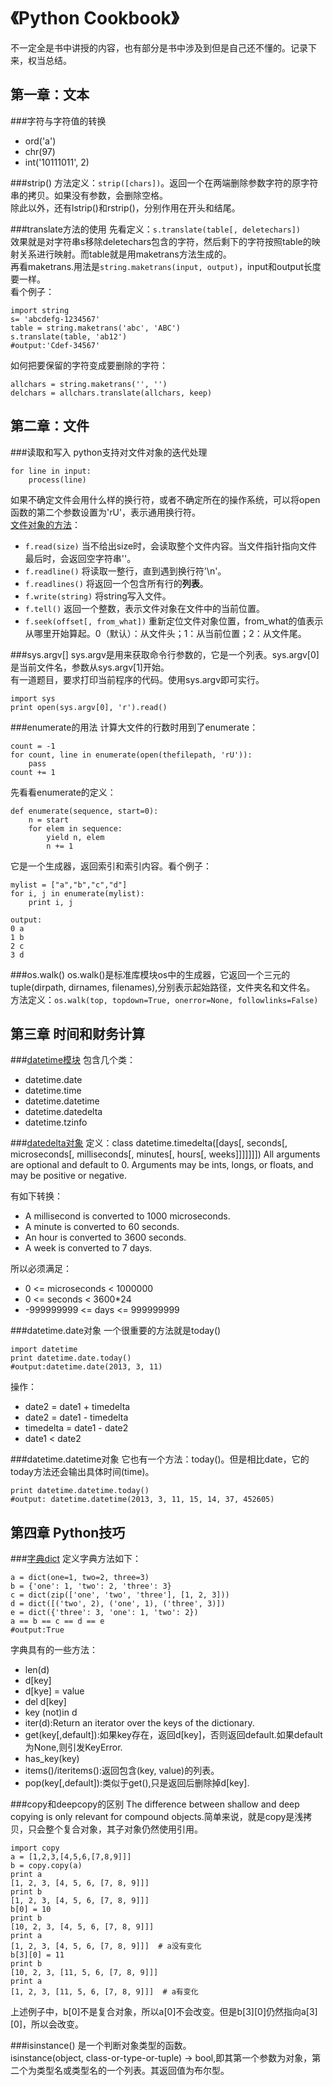 《Python Cookbook》
===================
不一定全是书中讲授的内容，也有部分是书中涉及到但是自己还不懂的。记录下来，权当总结。

第一章：文本
------------
###字符与字符值的转换

* ord('a')
* chr(97)
* int('10111011', 2)

###strip()
方法定义：`strip([chars])`。返回一个在两端删除参数字符的原字符串的拷贝。如果没有参数，会删除空格。  
除此以外，还有lstrip()和rstrip()，分别作用在开头和结尾。

###translate方法的使用
先看定义：`s.translate(table[, deletechars])`  
效果就是对字符串s移除deletechars包含的字符，然后剩下的字符按照table的映射关系进行映射。而table就是用maketrans方法生成的。  
再看maketrans.用法是`string.maketrans(input, output)`，input和output长度要一样。  
看个例子：

    import string
    s= 'abcdefg-1234567'
    table = string.maketrans('abc', 'ABC')
    s.translate(table, 'ab12')
    #output:'Cdef-34567'

如何把要保留的字符变成要删除的字符：

    allchars = string.maketrans('', '')
    delchars = allchars.translate(allchars, keep)


第二章：文件
------------
###读取和写入
python支持对文件对象的迭代处理

    for line in input:
        process(line)

如果不确定文件会用什么样的换行符，或者不确定所在的操作系统，可以将open函数的第二个参数设置为'rU'，表示通用换行符。  
[文件对象的方法](http://docs.python.org/2/tutorial/inputoutput.html#methods-of-file-objects)：

* `f.read(size)` 当不给出size时，会读取整个文件内容。当文件指针指向文件最后时，会返回空字符串''。
* `f.readline()` 将读取一整行，直到遇到换行符'\n'。
* `f.readlines()` 将返回一个包含所有行的**列表**。
* `f.write(string)` 将string写入文件。
* `f.tell()` 返回一个整数，表示文件对象在文件中的当前位置。
* `f.seek(offset[, from_what])` 重新定位文件对象位置，from_what的值表示从哪里开始算起。0（默认）：从文件头；1：从当前位置；2：从文件尾。

###sys.argv[]
sys.argv是用来获取命令行参数的，它是一个列表。sys.argv[0]是当前文件名，参数从sys.argv[1]开始。  
有一道题目，要求打印当前程序的代码。使用sys.argv即可实行。

    import sys
    print open(sys.argv[0], 'r').read()

###enumerate的用法
计算大文件的行数时用到了enumerate：

    count = -1
    for count, line in enumerate(open(thefilepath, 'rU')):
        pass
    count += 1

先看看enumerate的定义：

    def enumerate(sequence, start=0):
        n = start
        for elem in sequence:
            yield n, elem
            n += 1

它是一个生成器，返回索引和索引内容。看个例子：

    mylist = ["a","b","c","d"]
    for i, j in enumerate(mylist):
        print i, j
    
    output:
    0 a
    1 b
    2 c
    3 d

###os.walk()
os.walk()是标准库模块os中的生成器，它返回一个三元的tuple(dirpath, dirnames, filenames),分别表示起始路径，文件夹名和文件名。  
方法定义：`os.walk(top, topdown=True, onerror=None, followlinks=False)`  

第三章 时间和财务计算
---------------------
###[datetime模块](http://docs.python.org/2/library/datetime.html#available-types)
包含几个类：

* datetime.date
* datetime.time
* datetime.datetime
* datetime.datedelta
* datetime.tzinfo

###[datedelta对象](http://docs.python.org/2/library/datetime.html#timedelta-objects)
定义：class datetime.timedelta([days[, seconds[, microseconds[, milliseconds[, minutes[, hours[, weeks]]]]]]])
All arguments are optional and default to 0. Arguments may be ints, longs, or floats, and may be positive or negative.

有如下转换：

* A millisecond is converted to 1000 microseconds.
* A minute is converted to 60 seconds.
* An hour is converted to 3600 seconds.
* A week is converted to 7 days.

所以必须满足：

* 0 <= microseconds < 1000000
* 0 <= seconds < 3600*24
* -999999999 <= days <= 999999999

###datetime.date对象
一个很重要的方法就是today()

    import datetime
    print datetime.date.today()
    #output:datetime.date(2013, 3, 11)

操作：

* date2 = date1 + timedelta	
* date2 = date1 - timedelta	
* timedelta = date1 - date2
* date1 < date2

###datetime.datetime对象
它也有一个方法：today()。但是相比date，它的today方法还会输出具体时间(time)。

    print datetime.datetime.today()
    #output: datetime.datetime(2013, 3, 11, 15, 14, 37, 452605)

    
第四章 Python技巧
-----------------
###[字典dict](http://docs.python.org/2/library/stdtypes.html#mapping-types-dict)
定义字典方法如下：

    a = dict(one=1, two=2, three=3)
    b = {'one': 1, 'two': 2, 'three': 3}
    c = dict(zip(['one', 'two', 'three'], [1, 2, 3]))
    d = dict([('two', 2), ('one', 1), ('three', 3)])
    e = dict({'three': 3, 'one': 1, 'two': 2})
    a == b == c == d == e
    #output:True

字典具有的一些方法：

* len(d)
* d[key]
* d[kye] = value
* del d[key]
* key (not)in d
* iter(d):Return an iterator over the keys of the dictionary. 
* get(key[,default]):如果key存在，返回d[key]，否则返回default.如果default为None,则引发KeyError.
* has_key(key)
* items()/iteritems():返回包含(key, value)的列表。
* pop(key[,default]):类似于get(),只是返回后删除掉d[key].

###copy和deepcopy的区别
The difference between shallow and deep copying is only relevant for compound objects.简单来说，就是copy是浅拷贝，只会整个复合对象，其子对象仍然使用引用。

    import copy
    a = [1,2,3,[4,5,6,[7,8,9]]]
    b = copy.copy(a)
    print a
    [1, 2, 3, [4, 5, 6, [7, 8, 9]]]
    print b
    [1, 2, 3, [4, 5, 6, [7, 8, 9]]]
    b[0] = 10
    print b
    [10, 2, 3, [4, 5, 6, [7, 8, 9]]]
    print a
    [1, 2, 3, [4, 5, 6, [7, 8, 9]]]  # a没有变化
    b[3][0] = 11
    print b
    [10, 2, 3, [11, 5, 6, [7, 8, 9]]]
    print a
    [1, 2, 3, [11, 5, 6, [7, 8, 9]]]  # a有变化

上述例子中，b[0]不是复合对象，所以a[0]不会改变。但是b[3][0]仍然指向a[3][0]，所以会改变。

###isinstance()
是一个判断对象类型的函数。  
isinstance(object, class-or-type-or-tuple) -> bool,即其第一个参数为对象，第二个为类型名或类型名的一个列表。其返回值为布尔型。
